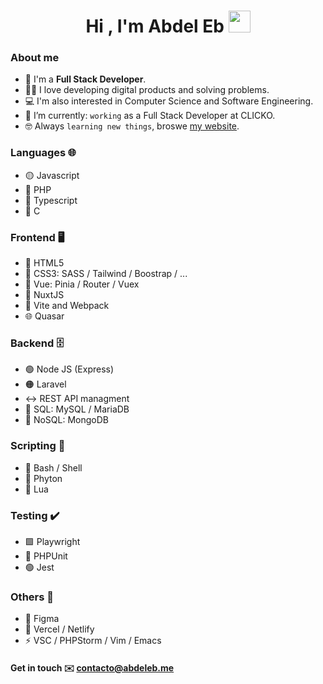 <h1 align="center">Hi , I'm Abdel Eb <img src="https://media.giphy.com/media/hvRJCLFzcasrR4ia7z/giphy.gif" width="35"></h1>

### About me

- :school: I'm a <strong>Full Stack Developer</strong>.
- :technologist: I love developing digital products and solving problems.
- :computer: I'm also interested in Computer Science and Software Engineering.
- :thinking: I’m currently: `working` as a Full Stack Developer at CLICKO.
- :nerd_face: Always `learning new things`, broswe [my website](https://abdeleb.me/).

### Languages 🌐

- 🟡 Javascript
- 🔵 PHP
- 💠 Typescript
- 📔 C

### Frontend 🖥️

- 📙 HTML5
- 🎨 CSS3: SASS / Tailwind / Boostrap / ...
- 📗 Vue: Pinia / Router / Vuex
- 📗 NuxtJS
- 📒 Vite and Webpack
- 🌐 Quasar

### Backend 🗄️

- 🟢 Node JS (Express)
- 🟠 Laravel
- ↔️ REST API managment
- 💾 SQL: MySQL / MariaDB
- 🔀 NoSQL: MongoDB

### Scripting 📜

- 📜 Bash / Shell
- 🔘 Phyton
- 🔵 Lua

### Testing ✔️

- 🟩 Playwright
- 🔵 PHPUnit
- 🟢 Jest

### Others 🔀

- 🌱 Figma
- 📙 Vercel / Netlify
- ⚡ VSC / PHPStorm / Vim / Emacs

#### Get in touch ✉️ contacto@abdeleb.me
